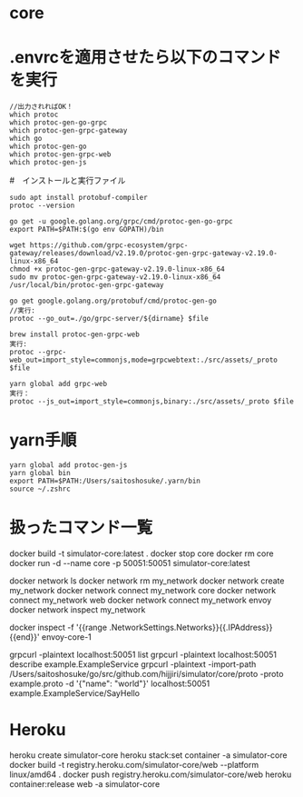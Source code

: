 # core

# .envrcを適用させたら以下のコマンドを実行
```
//出力されればOK！
which protoc
which protoc-gen-go-grpc
which protoc-gen-grpc-gateway
which go
which protoc-gen-go
which protoc-gen-grpc-web
which protoc-gen-js
```

#　インストールと実行ファイル
```
sudo apt install protobuf-compiler
protoc --version
```

```
go get -u google.golang.org/grpc/cmd/protoc-gen-go-grpc
export PATH=$PATH:$(go env GOPATH)/bin
```

```
wget https://github.com/grpc-ecosystem/grpc-gateway/releases/download/v2.19.0/protoc-gen-grpc-gateway-v2.19.0-linux-x86_64
chmod +x protoc-gen-grpc-gateway-v2.19.0-linux-x86_64
sudo mv protoc-gen-grpc-gateway-v2.19.0-linux-x86_64 /usr/local/bin/protoc-gen-grpc-gateway
```

```
go get google.golang.org/protobuf/cmd/protoc-gen-go
//実行:
protoc --go_out=./go/grpc-server/${dirname} $file
```

```
brew install protoc-gen-grpc-web
実行:
protoc --grpc-web_out=import_style=commonjs,mode=grpcwebtext:./src/assets/_proto $file
```

```
yarn global add grpc-web
実行：
protoc --js_out=import_style=commonjs,binary:./src/assets/_proto $file
```


# yarn手順
```
yarn global add protoc-gen-js
yarn global bin
export PATH=$PATH:/Users/saitoshosuke/.yarn/bin
source ~/.zshrc
```

# 扱ったコマンド一覧
docker build -t simulator-core:latest .
docker stop core
docker rm core
docker run -d --name core -p 50051:50051 simulator-core:latest

docker network ls
docker network rm my_network
docker network create my_network
docker network connect my_network core
docker network connect my_network web
docker network connect my_network envoy
docker network inspect my_network
<!-- coreのIP取得 -->
docker inspect -f '{{range .NetworkSettings.Networks}}{{.IPAddress}}{{end}}' envoy-core-1

grpcurl -plaintext localhost:50051 list
grpcurl -plaintext localhost:50051 describe example.ExampleService
grpcurl -plaintext -import-path /Users/saitoshosuke/go/src/github.com/hijjiri/simulator/core/proto -proto example.proto -d '{"name": "world"}' localhost:50051 example.ExampleService/SayHello

# Heroku
heroku create simulator-core
heroku stack:set container -a simulator-core
docker build -t registry.heroku.com/simulator-core/web --platform linux/amd64 .
docker push registry.heroku.com/simulator-core/web
heroku container:release web -a simulator-core
